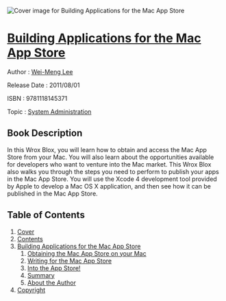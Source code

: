 ![Cover image for Building Applications for the Mac App Store](https://imgdetail.ebookreading.net/cover/cover/system_admin/EB9781118145371.jpg)

[Building Applications for the Mac App Store](https://ebookreading.net/view/book/Building+Applications+for+the+Mac+App+Store-EB9781118145371_1.html "Building Applications for the Mac App Store")
====================================================================================================================

Author : [Wei-Meng Lee](https://ebookreading.net/search/author/Wei-Meng+Lee)

Release Date : 2011/08/01

ISBN : 9781118145371

Topic : [System Administration](https://ebookreading.net/search/category/system-administration)

Book Description
-----------------

In this Wrox Blox, you will learn how to obtain and access the Mac App Store from your Mac. You will also learn about the opportunities available for developers who want to venture into the Mac market. This Wrox Blox also walks you through the steps you need to perform to publish your apps in the Mac App Store. You will use the Xcode 4 development tool provided by Apple to develop a Mac OS X application, and then see how it can be published in the Mac App Store.
              
Table of Contents
-----------------

1. [Cover](https://ebookreading.net/view/book/Building+Applications+for+the+Mac+App+Store-EB9781118145371_1.html)
1. [Contents](https://ebookreading.net/view/book/Building+Applications+for+the+Mac+App+Store-EB9781118145371_2.html)
1. [Building Applications for the Mac App Store](https://ebookreading.net/view/book/Building+Applications+for+the+Mac+App+Store-EB9781118145371_3.html)
    1. [Obtaining the Mac App Store on your Mac](https://ebookreading.net/view/book/Building+Applications+for+the+Mac+App+Store-EB9781118145371_3.html#sec1)
    1. [Writing for the Mac App Store](https://ebookreading.net/view/book/Building+Applications+for+the+Mac+App+Store-EB9781118145371_3.html#sec2)
    1. [Into the App Store!](https://ebookreading.net/view/book/Building+Applications+for+the+Mac+App+Store-EB9781118145371_3.html#sec3)
    1. [Summary](https://ebookreading.net/view/book/Building+Applications+for+the+Mac+App+Store-EB9781118145371_3.html#sec4)
    1. [About the Author](https://ebookreading.net/view/book/Building+Applications+for+the+Mac+App+Store-EB9781118145371_3.html#sec5)
1. [Copyright](https://ebookreading.net/view/book/Building+Applications+for+the+Mac+App+Store-EB9781118145371_4.html)

